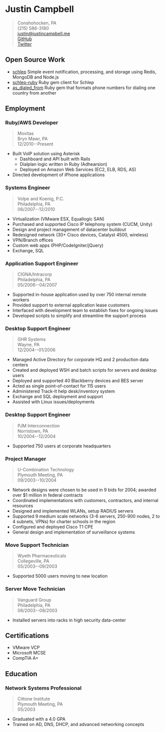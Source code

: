 # Justin Campbell
> Conshohocken, PA  
> (215) 586-3180  
> [justin@justincampbell.me](mailto:justin@justincampbell.me)  
> [GitHub](http://github.com/JustinCampbell)  
> [Twitter](http://twitter.com/JustinCampbell)

## Open Source Work
* [schlep](http://github.com/Movitas/schlep) Simple event notification, processing, and storage using Redis, MongoDB and Node.js
* [schlep-ruby](http://github.com/Movitas/schlep-ruby) Ruby gem client for Schlep
* [as_dialed_from](http://github.com/Movitas/as_dialed_from) Ruby gem that formats phone numbers for dialing one country from another

## Employment

### Ruby/AWS Developer
> Movitas  
> Bryn Mawr, PA  
> 12/2010--Present

* Built VoIP solution using Asterisk
    * Dashboard and API built with Rails
    * Dialplan logic written in Ruby (Adhearsion)
    * Deployed on Amazon Web Services (EC2, ELB, RDS, AS)
* Directed development of iPhone applications

### Systems Engineer
> Volpe and Koenig, P.C.  
> Philadelphia, PA  
> 06/2007--12/2010

* Virtualization (VMware ESX, Equallogic SAN)
* Purchased and supported Cisco IP telephony system (CUCM, Unity)
* Design and project management of datacenter buildout
* Redesigned network (30+ Cisco devices, Catalyst 4500, wireless)
* VPN/Branch offices
* Custom web apps (PHP/CodeIgniter/jQuery)
* Exchange, SQL

### Application Support Engineer
> CIGNA/Intracorp  
> Philadelphia, PA  
> 05/2006--04/2007

* Supported in-house application used by over 750 internal remote workers
* Provided support to external application lease customers
* Interfaced with development team to establish fixes for ongoing issues
* Developed scripts to simplify and streamline the support process

### Desktop Support Engineer
> GHR Systems  
> Wayne, PA  
> 12/2004--01/2006

* Managed Active Directory for corporate HQ and 2 production data centers
* Created and deployed WSH and batch scripts for servers and desktop users
* Deployed and supported 40 Blackberry devices and BES server
* Acted as single point-of-contact for 115 users
* Administered Track-It help desk/inventory system
* Exchange and SQL deployment and support
* Assisted with Linux issues/deployments

### Desktop Support Engineer
> PJM Interconnection  
> Norristown, PA  
> 10/2004--12/2004

* Supported 750 users at corporate headquarters

### Project Manager
> U-Combination Technology  
> Plymouth Meeting, PA  
> 09/2003--10/2004

* Network designs were chosen to be used in 9 bids for 2004; awarded over $1 million in federal contracts
* Coordinated implementations with customers, contractors, and internal resources
* Designed and implemented WLANs, setup RADIUS servers
* Supported 9 medium scale networks (3-6 servers, 250-900 nodes, 2 to 4 subnets, VPNs) for charter schools in the region
* Configured and deployed Cisco T1 CPE
* General design and implementation of surveillance systems

### Move Support Technician
> Wyeth Pharmaceuticals  
> Collegeville, PA  
> 05/2003--09/2003

* Supported 5000 users moving to new location

### Server Move Technician
> Vanguard Group  
> Philadelphia, PA  
> 06/2003--08/2003

* Installed servers into racks in high security data-center

##  Certifications

* VMware VCP
* Microsoft MCSE
* CompTIA A+

##  Education
### Network Systems Professional
> Cittone Institute  
> Plymouth Meeting, PA  
> 05/2003

* Graduated with a 4.0 GPA
* Trained on AD, DNS, DHCP, and advanced networking concepts